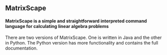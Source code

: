 ## MatrixScape
#### MatrixScape is a simple and straightforward interpreted command language for calculating linear algebra problems

There are two versions of MatrixScape. One is written in Java and the other in Python.
The Python version has more functionality and contains the full documentation.
